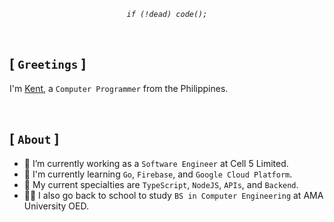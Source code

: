 _<p  align="center"><code>if (!dead) code();</code></p>_

<br />

## [ `Greetings` ]

I'm [Kent](https://github.com/kentlouisetonino), a `Computer Programmer` from the Philippines.

<br />

## [ `About` ]

- 🔧 I’m currently working as a `Software Engineer` at Cell 5 Limited.
- 🎯 I'm currently learning `Go`, `Firebase`, and `Google Cloud Platform`.
- 🧠 My current specialties are `TypeScript`, `NodeJS`, `APIs`, and `Backend`.
- 👨‍🎓 I also go back to school to study `BS in Computer Engineering` at AMA University OED.
